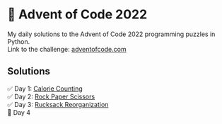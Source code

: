 # :christmas_tree: Advent of Code 2022
My daily solutions to the Advent of Code 2022 programming puzzles in Python.<br>
Link to the challenge: [adventofcode.com](https://adventofcode.com/2022)

## Solutions
:white_check_mark: Day 1: [Calorie Counting]()<br>
:white_check_mark: Day 2: [Rock Paper Scissors]()<br>
:white_check_mark: Day 3: [Rucksack Reorganization]()<br>
:black_square_button: Day 4<br>
